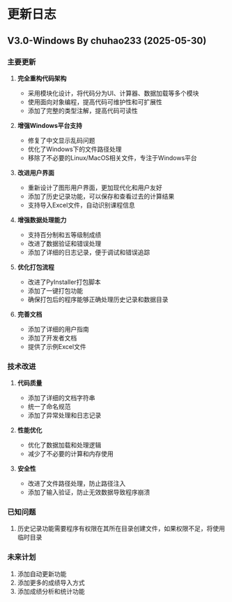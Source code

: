 # 更新日志

## V3.0-Windows By chuhao233 (2025-05-30)

### 主要更新

1. **完全重构代码架构**
   - 采用模块化设计，将代码分为UI、计算器、数据加载等多个模块
   - 使用面向对象编程，提高代码可维护性和可扩展性
   - 添加了完整的类型注解，提高代码可读性

2. **增强Windows平台支持**
   - 修复了中文显示乱码问题
   - 优化了Windows下的文件路径处理
   - 移除了不必要的Linux/MacOS相关文件，专注于Windows平台

3. **改进用户界面**
   - 重新设计了图形用户界面，更加现代化和用户友好
   - 添加了历史记录功能，可以保存和查看过去的计算结果
   - 支持导入Excel文件，自动识别课程信息

4. **增强数据处理能力**
   - 支持百分制和五等级制成绩
   - 改进了数据验证和错误处理
   - 添加了详细的日志记录，便于调试和错误追踪

5. **优化打包流程**
   - 改进了PyInstaller打包脚本
   - 添加了一键打包功能
   - 确保打包后的程序能够正确处理历史记录和数据目录

6. **完善文档**
   - 添加了详细的用户指南
   - 添加了开发者文档
   - 提供了示例Excel文件

### 技术改进

1. **代码质量**
   - 添加了详细的文档字符串
   - 统一了命名规范
   - 添加了异常处理和日志记录

2. **性能优化**
   - 优化了数据加载和处理逻辑
   - 减少了不必要的计算和内存使用

3. **安全性**
   - 改进了文件路径处理，防止路径注入
   - 添加了输入验证，防止无效数据导致程序崩溃

### 已知问题

1. 历史记录功能需要程序有权限在其所在目录创建文件，如果权限不足，将使用临时目录

### 未来计划

1. 添加自动更新功能
2. 添加更多的成绩导入方式
3. 添加成绩分析和统计功能 